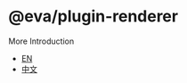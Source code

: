# @eva/plugin-renderer

More Introduction

- [EN](https://eva.js.org)
- [中文](https://eva-engine.gitee.io)

